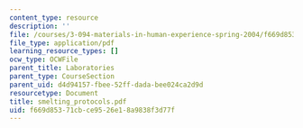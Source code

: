 ```yaml
---
content_type: resource
description: ''
file: /courses/3-094-materials-in-human-experience-spring-2004/f669d85371cbce9526e18a9838f3d77f_smelting_protocols.pdf
file_type: application/pdf
learning_resource_types: []
ocw_type: OCWFile
parent_title: Laboratories
parent_type: CourseSection
parent_uid: d4d94157-fbee-52ff-dada-bee024ca2d9d
resourcetype: Document
title: smelting_protocols.pdf
uid: f669d853-71cb-ce95-26e1-8a9838f3d77f
---
```

